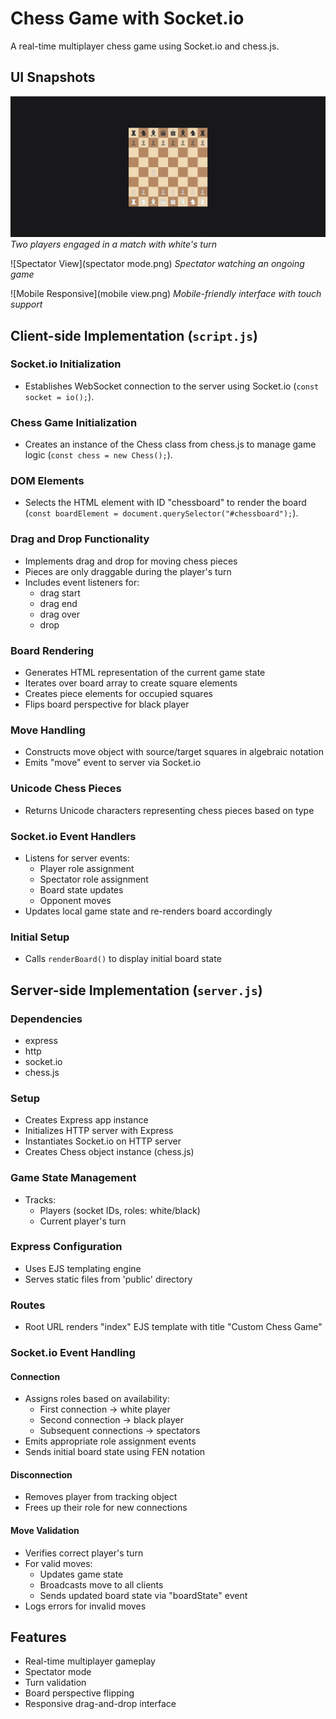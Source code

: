 # Chess Game with Socket.io

A real-time multiplayer chess game using Socket.io and chess.js.
## UI Snapshots

![Game in Progress](gameplay.png)
*Two players engaged in a match with white's turn*

![Spectator  View](spectator mode.png)
*Spectator watching an ongoing game*

![Mobile Responsive](mobile view.png)
*Mobile-friendly interface with touch support*

## Client-side Implementation (`script.js`)

### Socket.io Initialization
- Establishes WebSocket connection to the server using Socket.io (`const socket = io();`).

### Chess Game Initialization
- Creates an instance of the Chess class from chess.js to manage game logic (`const chess = new Chess();`).

### DOM Elements
- Selects the HTML element with ID "chessboard" to render the board (`const boardElement = document.querySelector("#chessboard");`).

### Drag and Drop Functionality
- Implements drag and drop for moving chess pieces
- Pieces are only draggable during the player's turn
- Includes event listeners for:
  - drag start
  - drag end
  - drag over
  - drop

### Board Rendering
- Generates HTML representation of the current game state
- Iterates over board array to create square elements
- Creates piece elements for occupied squares
- Flips board perspective for black player

### Move Handling
- Constructs move object with source/target squares in algebraic notation
- Emits "move" event to server via Socket.io

### Unicode Chess Pieces
- Returns Unicode characters representing chess pieces based on type

### Socket.io Event Handlers
- Listens for server events:
  - Player role assignment
  - Spectator role assignment
  - Board state updates
  - Opponent moves
- Updates local game state and re-renders board accordingly

### Initial Setup
- Calls `renderBoard()` to display initial board state

## Server-side Implementation (`server.js`)

### Dependencies
- express
- http
- socket.io
- chess.js

### Setup
- Creates Express app instance
- Initializes HTTP server with Express
- Instantiates Socket.io on HTTP server
- Creates Chess object instance (chess.js)

### Game State Management
- Tracks:
  - Players (socket IDs, roles: white/black)
  - Current player's turn

### Express Configuration
- Uses EJS templating engine
- Serves static files from 'public' directory

### Routes
- Root URL renders "index" EJS template with title "Custom Chess Game"

### Socket.io Event Handling

#### Connection
- Assigns roles based on availability:
  - First connection → white player
  - Second connection → black player
  - Subsequent connections → spectators
- Emits appropriate role assignment events
- Sends initial board state using FEN notation

#### Disconnection
- Removes player from tracking object
- Frees up their role for new connections

#### Move Validation
- Verifies correct player's turn
- For valid moves:
  - Updates game state
  - Broadcasts move to all clients
  - Sends updated board state via "boardState" event
- Logs errors for invalid moves

## Features
- Real-time multiplayer gameplay
- Spectator mode
- Turn validation
- Board perspective flipping
- Responsive drag-and-drop interface
